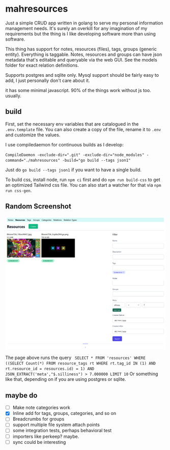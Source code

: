 # mahresources

Just a simple CRUD app written in golang to serve my personal information management needs. 
It's surely an overkill for any imagination of my requirements but the thing is I like developing software more than
using software.

This thing has support for notes, resources (files), tags, groups (generic entity). Everything is taggable. 
Notes, resources and groups can have json metadata that's editable and queryable via the web GUI.
See the models folder for exact relation definitions.

Supports postgres and sqlite only. Mysql support should be fairly easy to add, I just personally don't care about it.

it has some minimal javascript. 90% of the things work without js too. usually.

## build

First, set the necessary env variables that are catalogued in the `.env.template` file. You can also create a 
copy of the file, rename it to `.env` and customize the values.

I use compiledaemon for continuous builds as I develop:

`CompileDaemon -exclude-dir=".git" -exclude-dir="node_modules" -command="./mahresources" -build="go build --tags json1"`

Just do `go build --tags json1` if you want to have a single build.

To build css, install node, run `npm ci` first and do `npm run build-css` to get an optimized Tailwind css file. 
You can also start a watcher for that via `npm run css-gen`.

## Random Screenshot

![Screenshot of the app](img.png "I admit that I'm too lazy to add enough fake data for a better screenshot")

The page above runs the query ` SELECT * FROM 'resources' WHERE ((SELECT Count(*) FROM resource_tags rt WHERE rt.tag_id IN (1) AND rt.resource_id = resources.id) = 1) AND JSON_EXTRACT('meta',"$.silliness") > 7.000000 LIMIT 10`
Or something like that, depending on if you are using postgres or sqlite.

## maybe do

- [ ] Make note categories work
- [X] Inline add for tags, groups, categories, and so on
- [ ] Breadcrumbs for groups
- [ ] support multiple file system attach points
- [ ] some integration tests, perhaps behavioral test
- [ ] importers like perkeep? maybe.
- [ ] sync could be interesting
